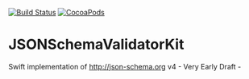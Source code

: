 [![Build Status](https://travis-ci.org/billyto/JSONSchemaValidatorKit.svg?branch=master)](https://travis-ci.org/billyto/JSONSchemaValidatorKit)
[![CocoaPods](https://img.shields.io/cocoapods/v/JSONSchemaValidatorKit.svg?maxAge=2592000)]()
# JSONSchemaValidatorKit
Swift implementation of http://json-schema.org v4 - Very Early Draft - 

